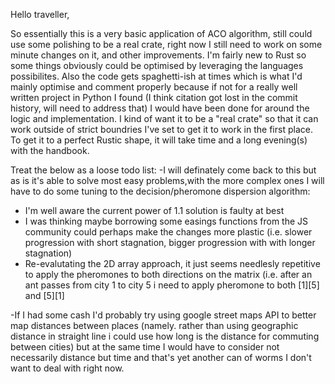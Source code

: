 Hello traveller, 

So essentially this is a very basic application of ACO algorithm, still could use some polishing to be a real crate, right now I still need to work on some minute changes on it, and other improvements.
I'm fairly new to Rust so some things obviously could be optimised by leveraging the languages possibilites.
Also the code gets spaghetti-ish at times which is what I'd mainly optimise and comment properly because if not for a really well written project in Python I found
(I think citation got lost in the commit history, will need to address that) I would have been done for around the logic and implementation.
I kind of want it to be a "real crate" so that it can work outside of strict boundries I've set to get it to work in the first place.
To get it to a perfect Rustic shape, it will take time and a long evening(s) with the handbook.

Treat the below as a loose todo list:
-I will definately come back to this but as is it's able to solve most easy problems,with the more complex ones I will have to do some tuning to the decision/pheromone dispersion algorithm:
  - I'm well aware the current power of 1.1 solution is faulty at best
  - I was thinking maybe borrowing some easings functions from the JS community could perhaps make the changes more plastic (i.e. slower progression with short stagnation, bigger progression with with longer stagnation)
  - Re-evalutating the 2D array approach, it just seems needlesly repetitive to apply the pheromones to both directions on the matrix (i.e. after an ant passes from city 1 to city 5 i need to apply pheromone to both [1][5] and [5][1] 

-If I had some cash I'd probably try using google street maps API to better map distances between places
(namely. rather than using geographic distance in straight line i could use how long is the distance for commuting between cities)
but at the same time I would have to consider not necessarily distance but time and that's yet another can of worms I don't want to deal with right now.





